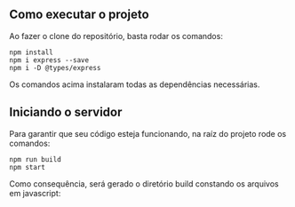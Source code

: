 ## Como executar o projeto

Ao fazer o clone do repositório, basta rodar os comandos:

```
npm install
npm i express --save
npm i -D @types/express
```
Os comandos acima instalaram todas as dependências necessárias.

## Iniciando o servidor

Para garantir que seu código esteja funcionando, na raíz do projeto rode os comandos: 

```
npm run build
npm start
```
Como consequência, será gerado o diretório build constando os arquivos em javascript: 
